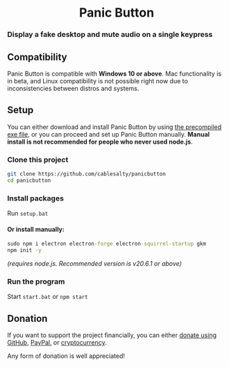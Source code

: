 <h1 style="text-align:center"><b>Panic Button</b></h1>

### Display a fake desktop and mute audio on a single keypress

## Compatibility
Panic Button is compatible with **Windows 10 or above**. Mac functionality is in beta, and Linux compatibility is not possible right now due to inconsistencies between distros and systems.

## Setup
You can either download and install Panic Button by using [the precompiled exe file](), or you can proceed and set up Panic Button manually. **Manual install is not recommended for people who never used node.js**.


### Clone this project
```sh
git clone https://github.com/cablesalty/panicbutton
cd panicbutton
```

### Install packages
Run `setup.bat`

#### Or install manually:
```bat
sudo npm i electron electron-forge electron-squirrel-startup gkm
npm init -y
```
*(requires node.js. Recommended version is v20.6.1 or above)*

### Run the program
Start `start.bat` or `npm start`

## Donation
If you want to support the project financially, you can either [donate using GitHub](), [PayPal](), or [cryptocurrency]().

Any form of donation is well appreciated!